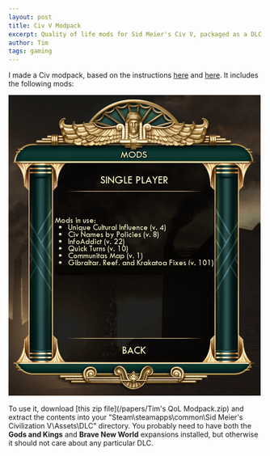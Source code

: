```yaml
---
layout: post
title: Civ V Modpack
excerpt: Quality of life mods for Sid Meier's Civ V, packaged as a DLC (so that you can still get Steam achievements). No hacks or cheats, these are just bug fixes, cosmetic tweaks, and Quick Turns for computer players.
author: Tim
tags: gaming
---
```


I made a Civ modpack, based on the instructions [here](https://forums.civfanatics.com/threads/mpmpm-multiplayer-mod-dlc-hack-updated.533238/) and [here](https://civ-5-cbp.fandom.com/wiki/Creating_a_Modpack). It includes the following mods:

<img src="/images/modpack.png" alt="Unique Cultural Influence v. 4, Civ Names by Policies v. 8, InfoAddict v. 22, Quick Turns v. 10, Cummunitas Map v. 1, Gibraltar, Reef, and Krakatoa Fixes v. 101">

To use it, download [this zip file](/papers/Tim's QoL Modpack.zip) and extract the contents into your "Steam\steamapps\common\Sid Meier's Civilization V\Assets\DLC" directory. You probably need to have both the **Gods and Kings** and **Brave New World** expansions installed, but otherwise it should not care about any particular DLC.